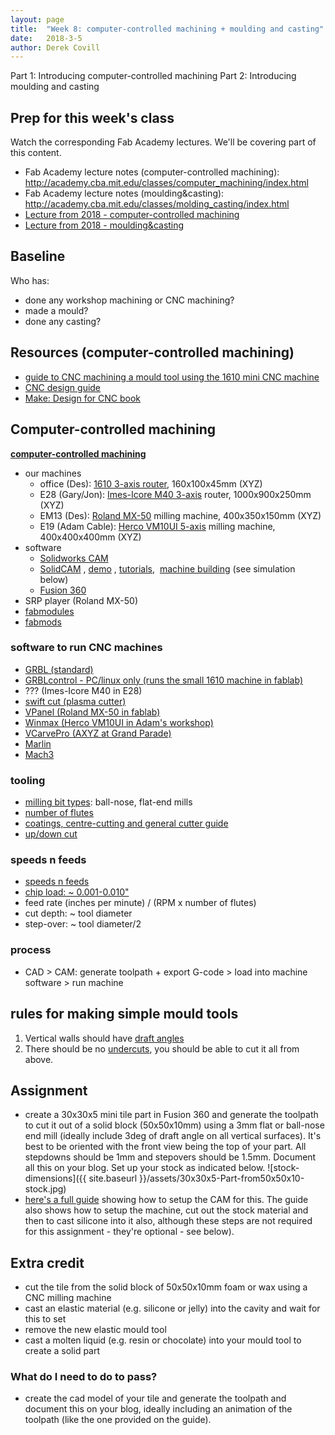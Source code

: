 ```yaml
---
layout: page
title:  "Week 8: computer-controlled machining + moulding and casting"
date:   2018-3-5
author: Derek Covill
---
```


Part 1: Introducing computer-controlled machining
Part 2: Introducing moulding and casting

<!--more-->


## Prep for this week's class

Watch the corresponding Fab Academy lectures. We'll be covering part of this content. 

* Fab Academy lecture notes (computer-controlled machining): <http://academy.cba.mit.edu/classes/computer_machining/index.html>  
* Fab Academy lecture notes (moulding&casting): <http://academy.cba.mit.edu/classes/molding_casting/index.html>  
* [Lecture from 2018 - computer-controlled machining](http://fab.academany.org/2018/lectures/fab-20180307.html)
* [Lecture from 2018 - moulding&casting](http://fab.academany.org/2018/lectures/fab-20180321.html)

## Baseline 

Who has:

* done any workshop machining or CNC machining?
* made a mould?
* done any casting?

## Resources (computer-controlled machining)
- [guide to CNC machining a mould tool using the 1610 mini CNC machine](https://github.com/fablabbrighton/digital-fabrication-module/blob/master/docs/_guides/guide-milling-mould-tool.md)
- [CNC design guide](https://www.3dhubs.com/knowledge-base/how-design-parts-cnc-machining) 
- [Make: Design for CNC book](https://www.amazon.co.uk/Make-Practical-Techniques-CNC-routed-Furniture/dp/1457187426)

## Computer-controlled machining
[**computer-controlled machining**](http://academy.cba.mit.edu/classes/computer_machining/index.html "computer controlled machining")

*   our machines
    *   office (Des): [1610 3-axis router](https://www.ebay.co.uk/itm/CNC-Wood-Router-1610-Mini-Milling-Carving-Engraving-Machine-GRBL-Control-3-Axis/162556175066?epid=10003409492&hash=item25d91a62da:g:TDwAAOSwHUhZ~~zy), 160x100x45mm (XYZ)
    *   E28 (Gary/Jon): [Imes-Icore M40 3-axis](https://www.imes-icore.de/eng/flatcom-cnc-milling-machine-series.html) router, 1000x900x250mm (XYZ)
    *   EM13 (Des): [Roland MX-50](https://www.rolanddga.com/products/3d/mdx-50-benchtop-cnc-mill) milling machine, 400x350x150mm (XYZ)
    *   E19 (Adam Cable): [Herco VM10UI 5-axis](http://www.hurco.com/en-gb/machine-tools/machining-centres/5-axis-vertical/pages/trunnion-table.aspx) milling machine, 400x400x400mm (XYZ)
*   software
    *   [Solidworks CAM](https://www.youtube.com/watch?v=pPxH-JGTCK4)
    *   [SolidCAM](https://www.solidcam.com/professor/solidcam-modules-overview/) , [demo](https://youtu.be/di-VxpxAUGQ) , [tutorials](https://www.solidcam.com/professor/solidcam-jumpstart/),  [machine building](https://youtu.be/R3pW8RenKZk) (see simulation below)
    *   [Fusion 360](https://www.autodesk.com/products/fusion-360/blog/getting-started-introduction-to-cam-and-toolpaths/)
*   SRP player (Roland MX-50)
*   [fabmodules](http://fabmodules.org)
*   [fabmods](http://mods.cba.mit.edu/)

### software to run CNC machines
- [GRBL (standard)](https://github.com/gnea/grbl)
- [GRBLcontrol - PC/linux only (runs the small 1610 machine in fablab)](https://github.com/trasz/grblControl)
- ??? (Imes-Icore M40 in E28)
- [swift cut (plasma cutter)](https://swift-cut.com/)
- [VPanel (Roland MX-50 in fablab)](http://support.rolanddga.com/Docs/Documents/departments/Technical%20Services/Downloads/MDX-50_INS_EN_R2.pdf)
- [Winmax (Herco VM10UI in Adam's workshop)](http://www.hurco.com/en-us/cnc-machine-tools/our-control/pages/winmax.aspx)
- [VCarvePro (AXYZ at Grand Parade)](https://www.vectric.com/products/vcarve-pro)
- [Marlin](http://marlinfw.org/)
- [Mach3](https://www.machsupport.com/software/mach3/)

### tooling

- [milling bit types](http://mindworks.shoutwiki.com/wiki/Cutter_Types_(Mill)): ball-nose, flat-end mills
- [number of flutes](http://www.cs.cmu.edu/~rapidproto/students.03/zdb/project2/CNCflutes.htm)
- [coatings, centre-cutting and general cutter guide](https://www.cnccookbook.com/cnc-end-mill-guide/)
- [up/down cut](https://www.guhdo.com/blog/up-vs-down-shear-router-bits/)

### speeds n feeds

- [speeds n feeds](https://en.wikipedia.org/wiki/Speeds_and_feeds)
- [chip load: ~ 0.001-0.010"](https://www.cutter-shop.com/information/chip-load-chart.html)
- feed rate (inches per minute) / (RPM x number of flutes) 
- cut depth: ~ tool diameter
- step-over: ~ tool diameter/2

### process
- CAD > CAM: generate toolpath + export G-code > load into machine software > run machine

## rules for making simple mould tools
1. Vertical walls should have [draft angles](https://www.dynacast.com/stuff/contentmgr/files/0/97f5240f1f1a61eac4d6f431cbd0b2d4/files/diecasting_design_tips_01.jpg)
2. There should be no [undercuts](http://www.acomold.com/image/molding-undercuts.jpg), you should be able to cut it all from above.

## Assignment
- create a 30x30x5 mini tile part in Fusion 360 and generate the toolpath to cut it out of a solid block (50x50x10mm) using a 3mm flat or ball-nose end mill (ideally include 3deg of draft angle on all vertical surfaces). It's best to be oriented with the front view being the top of your part. All stepdowns should be 1mm and stepovers should be 1.5mm. Document all this on your blog. Set up your stock as indicated below.
![stock-dimensions]({{ site.baseurl }}/assets/30x30x5-Part-from50x50x10-stock.jpg)
- [here's a full guide](https://github.com/fablabbrighton/digital-fabrication-module/blob/master/docs/_guides/guide-milling-mould-tool.md) showing how to setup the CAM for this. The guide also shows how to setup the machine, cut out the stock material and then to cast silicone into it also, although these steps are not required for this assignment - they're optional - see below). 

## Extra credit
- cut the tile from the solid block of 50x50x10mm foam or wax using a CNC milling machine
- cast an elastic material (e.g. silicone or jelly) into the cavity and wait for this to set
- remove the new elastic mould tool
- cast a molten liquid (e.g. resin or chocolate) into your mould tool to create a solid part

### What do I need to do to pass?
- create the cad model of your tile and generate the toolpath and document this on your blog, ideally including an animation of the toolpath (like the one provided on the guide). 

